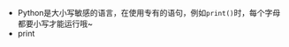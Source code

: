 - Python是大小写敏感的语言，在使用专有的语句，例如`print()`时，每个字母都要小写才能运行哦~
- print
<!--stackedit_data:
eyJoaXN0b3J5IjpbMjgxOTQxOTM5XX0=
-->